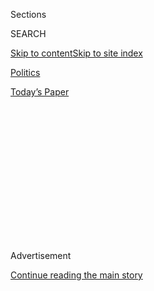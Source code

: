 <div id="app">

<div>

<div>

<div>

<div class="NYTAppHideMasthead css-1q2w90k e1suatyy0">

<div class="section css-ui9rw0 e1suatyy2">

<div class="css-eph4ug er09x8g0">

<div class="css-6n7j50">

</div>

<span class="css-1dv1kvn">Sections</span>

<div class="css-10488qs">

<span class="css-1dv1kvn">SEARCH</span>

</div>

[Skip to content](#site-content)[Skip to site
index](#site-index)

</div>

<div id="masthead-section-label" class="css-1wr3we4 eaxe0e00">

[Politics](https://www.nytimes3xbfgragh.onion/section/politics)

</div>

<div class="css-10698na e1huz5gh0">

</div>

</div>

<div id="masthead-bar-one" class="section hasLinks css-15hmgas e1csuq9d3">

<div class="css-uqyvli e1csuq9d0">

</div>

<div class="css-1uqjmks e1csuq9d1">

</div>

<div class="css-9e9ivx">

[](https://myaccount.nytimes3xbfgragh.onion/auth/login?response_type=cookie&client_id=vi)

</div>

<div class="css-1bvtpon e1csuq9d2">

[Today’s
Paper](https://www.nytimes3xbfgragh.onion/section/todayspaper)

</div>

</div>

</div>

</div>

<div data-aria-hidden="false">

<div id="site-content" data-role="main">

<div>

<div class="css-1aor85t" style="opacity:0.000000001;z-index:-1;visibility:hidden">

<div class="css-1hqnpie">

<div class="css-epjblv">

<span class="css-17xtcya">[Politics](/section/politics)</span><span class="css-x15j1o">|</span><span class="css-fwqvlz">The
Path of Stormy Daniels’s $130,000 Payment to Keep
Quiet</span>

</div>

<div class="css-k008qs">

<div class="css-1iwv8en">

<span class="css-18z7m18"></span>

<div>

</div>

</div>

<span class="css-1n6z4y">https://nyti.ms/2HLH6vw</span>

<div class="css-1705lsu">

<div class="css-4xjgmj">

<div class="css-4skfbu" data-role="toolbar" data-aria-label="Social Media Share buttons, Save button, and Comments Panel with current comment count" data-testid="share-tools">

  - 
  - 
  - 
  - 
    
    <div class="css-6n7j50">
    
    </div>

  - 

</div>

</div>

</div>

</div>

</div>

</div>

<div class="css-13pd83m">

</div>

<div id="top-wrapper" class="css-1sy8kpn">

<div id="top-slug" class="css-l9onyx">

Advertisement

</div>

[Continue reading the main
story](#after-top)

<div class="ad top-wrapper" style="text-align:center;height:100%;display:block;min-height:250px">

<div id="top" class="place-ad" data-position="top" data-size-key="top">

</div>

</div>

<div id="after-top">

</div>

</div>

<div>

<div id="sponsor-wrapper" class="css-1hyfx7x">

<div id="sponsor-slug" class="css-19vbshk">

Supported by

</div>

[Continue reading the main
story](#after-sponsor)

<div id="sponsor" class="ad sponsor-wrapper" style="text-align:center;height:100%;display:block">

</div>

<div id="after-sponsor">

</div>

</div>

<div class="css-186x18t">

Timeline

</div>

<div class="css-1vkm6nb ehdk2mb0">

# The Path of Stormy Daniels’s $130,000 Payment to Keep Quiet

</div>

Here are the knowns, unknowns and contradictions of the not-so-secret
payment to the pornographic film actress.

<div class="css-18e8msd">

<div class="css-vp77d3 epjyd6m0">

<div class="css-1baulvz">

By [<span class="css-1baulvz" itemprop="name">Jim
Rutenberg</span>](http://www.nytimes3xbfgragh.onion/by/jim-rutenberg)
and <span class="css-1baulvz last-byline" itemprop="name">Jaclyn
Peiser</span>

</div>

</div>

  - May 3,
    2018

  - 
    
    <div class="css-4xjgmj">
    
    <div class="css-d8bdto" data-role="toolbar" data-aria-label="Social Media Share buttons, Save button, and Comments Panel with current comment count" data-testid="share-tools">
    
      - 
      - 
      - 
      - 
        
        <div class="css-6n7j50">
        
        </div>
    
      - 
    
    </div>
    
    </div>

</div>

</div>

<div class="section meteredContent css-1r7ky0e" name="articleBody" itemprop="articleBody">

<div class="css-79elbk" data-testid="photoviewer-wrapper">

<div class="css-z3e15g" data-testid="photoviewer-wrapper-hidden">

</div>

<div class="css-1a48zt4 ehw59r15" data-testid="photoviewer-children">

![<span class="css-16f3y1r e13ogyst0" data-aria-hidden="true">Stephanie
Clifford, a pornographic actress known as Stormy Daniels, received a
$130,000 payment from President Trump’s
lawyer.</span><span class="css-cnj6d5 e1z0qqy90" itemprop="copyrightHolder"><span class="css-1ly73wi e1tej78p0">Credit...</span><span>Drew
Angerer/Getty
Images</span></span>](https://static01.graylady3jvrrxbe.onion/images/2018/05/04/business/04COHEN/merlin_136947531_e6aa338f-a806-48ad-b3af-f9efca1ee330-articleLarge.jpg?quality=75&auto=webp&disable=upscale)

</div>

</div>

<div class="css-1fanzo5 StoryBodyCompanionColumn">

<div class="css-53u6y8">

It may prove to be the most-talked-about secret payment in American
political history — the $130,000 that President Trump’s lawyer Michael
D. Cohen paid to the pornographic film actress Stephanie Clifford to
keep quiet about an alleged affair with Mr. Trump before he became
president.

That payment to Ms. Clifford, known professionally as Stormy Daniels,
was a mere 0.005 percent of the $2.4 billion spent on the 2016 election.
But it could have an outsize impact on the presidency: The payment has
helped spur a lawsuit by Ms. Clifford against Mr. Trump and a federal
investigation into Mr. Cohen. Campaign finance watchdogs assert the
transaction was the result of a secret, and illegal, effort to subvert
election spending laws on behalf of the president.

[Mr. Trump on Thursday
rejected](https://www.nytimes3xbfgragh.onion/2018/05/03/us/politics/trump-cohen-giuliani.html?action=click&module=Top%20Stories&pgtype=Homepage)
any notion that payments to Ms. Clifford had violated campaign finance
laws, though in the course of his defense he contradicted earlier
statements that he hadn’t known of payments to the actress.

The story behind the payment to Ms. Clifford — when Mr. Cohen paid it,
how he paid it, whether he was paid back and by whom — will be critical
to both the lawsuit and investigation, not to mention others that may
come.

</div>

</div>

<div class="css-1fanzo5 StoryBodyCompanionColumn">

<div class="css-53u6y8">

Below is what we know about what happened, how the explanations have
evolved and why it all matters.

## Cohen forms a shell company in Delaware

**Oct. 17, 2016**

Mr. Cohen sets up a new company in Delaware, Essential Consultants
L.L.C., from which he will later pay Ms. Clifford.

Delaware has minimal disclosure requirements for people who create
companies there, making it hard to know their identities.

Many companies incorporate in Delaware. The location of Essential
Consultants could become legally significant if investigators establish
that Mr. Cohen used Essential Consultants to evade campaign finance laws
requiring full disclosure of campaign donations and disbursements. Mr.
Cohen and lawyers for Mr. Trump have denied wrongdoing.

</div>

</div>

<div class="css-1fanzo5 StoryBodyCompanionColumn">

<div class="css-53u6y8">

## Money is moved, and aliases are involved

**Oct. 26, 2016**

Mr. Cohen communicates with his bank, First Republic Bank, about a
payment to Ms. Clifford through his Trump Organization email account.
Ms. Clifford’s lawyer Michael Avenatti [has pointed to Mr. Cohen’s use
of that
account](https://www.nbcnews.com/news/us-news/michael-cohen-used-trump-org-email-stormy-daniels-arrangements-n855021)
to argue he was working on the payment in his official capacity working
for the Trump Organization. Mr. Cohen has said that “neither the Trump
Organization nor the Trump campaign was a party to the transaction.”

**Oct. 27, 2016**

Keith Davidson, then Ms. Clifford’s lawyer, [receives
a](https://www.wsj.com/articles/trump-lawyers-payment-to-porn-star-was-reported-as-suspicious-by-bank-1520273701)
$130,000 wire transfer in his client-trust account at City National Bank
in Los Angeles.

**Oct. 28, 2016**

Mr. Cohen and Ms. Clifford sign a contract that effectively promises Ms.
Clifford money in exchange for not talking about the alleged affair with
Mr. Trump.

Mr. Trump’s name does not technically appear on the document.

According to a draft amendment to the original contract, which was
shared with The New York Times, Ms. Clifford was referred to as “Peggy
Peterson.” Mr. Trump was named as “David Dennison” in the document.

Mr. Avenatti now contends that in failing to sign the document himself,
Mr. Trump rendered the contract null and void.

## A close call just before the election

**Nov. 4, 2016**

</div>

</div>

<div class="css-1fanzo5 StoryBodyCompanionColumn">

<div class="css-53u6y8">

[The Wall Street Journal publishes an
article](https://www.wsj.com/articles/national-enquirer-shielded-donald-trump-from-playboy-models-affair-allegation-1478309380)
about a $150,000 deal between the tabloid company American Media and
another woman alleging an affair with Mr. Trump, the former Playboy
model Karen McDougal, to keep silent during the campaign. That article
makes glancing mention of Ms.
Clifford,<span class="css-8l6xbc evw5hdy0"> </span>reporting that she
was considering sharing her story with ABC News but abruptly disappeared
on the network before doing so.<span class="css-8l6xbc evw5hdy0">
</span>

The election is held four days later. The story about Ms. Clifford’s
payment does not get any real attention for another 14 months.

## The secret deal is secret no more

**Jan. 12, 2018**

News reports reveal that Mr. Cohen [arranged the deal to
pay](https://www.wsj.com/articles/trump-lawyer-arranged-130-000-payment-for-adult-film-stars-silence-1515787678)
Ms. Clifford $130,000 during the campaign and that a contract amendment
[identifies Ms. Clifford as Peggy
Peterson](https://www.nytimes3xbfgragh.onion/2018/01/12/us/trump-stephanie-clifford-stormy-daniels.html)
and Mr. Trump as David Dennison.

Mr. Cohen responds in a statement, “These rumors have circulated time
and again since 2011. President Trump once again vehemently denies any
such occurrence as has Ms. Daniels,” and forwards a denial from Ms.
Clifford. A White House official says, “These are old, recycled reports,
which were published and strongly denied before the election.”

**Feb. 13, 2018**

Mr. Cohen [tells The
Times](https://www.nytimes3xbfgragh.onion/2018/02/13/us/politics/stormy-daniels-michael-cohen-trump.html)
that he paid the $130,000 to Ms. Clifford out of his own pocket, adding
that neither the Trump Organization nor the Trump campaign reimbursed
him.

The implication: Mr. Cohen struck the deal with Ms. Clifford on his own
and without the knowledge of the president. The watchdog group Common
Cause alleges that Mr. Cohen’s payment was in effect a campaign
contribution made to help protect Mr. Trump from negative news toward
the end of his campaign; individual donations to candidates were
[limited to $5,400 per
election](https://blogs.wsj.com/washwire/2015/02/02/fec-raises-contribution-caps-for-2016/)
cycle in 2016.

**March 6, 2018**

</div>

</div>

<div class="css-1fanzo5 StoryBodyCompanionColumn">

<div class="css-53u6y8">

Ms. Clifford [files a
lawsuit](https://www.nytimes3xbfgragh.onion/2018/03/06/us/stormy-daniels-trump-lawsuit.html),
and reveals that Mr. Cohen took her to arbitration to [secure a
restraining
order](https://www.nytimes3xbfgragh.onion/2018/03/07/us/politics/stormy-daniels-trump.html)
to silence her, which her lawyer declares invalid because Mr. Trump
never signed the contract.

**March 7, 2018**

Sarah Huckabee Sanders, the White House press secretary, says, “There
was no knowledge of any payments from the president,” adding, “I’ve had
conversations with the president about this.” She says, “He has denied
all these allegations.”

## Cohen: The secret payment was from a home loan

**March 9, 2018**

Mr. Cohen provides [a detailed
account](https://abcnews.go.com/Politics/michael-cohen-dismisses-claims-email-proof-trump-knew/story?id=53642094)
of the payment to Ms. Clifford, describing where the money used for the
payment came from. “The funds were taken from my home equity line and
transferred internally to my L.L.C. account in the same bank,” he said.

Mr. Cohen repeats his statement that he was not reimbursed by either the
Trump Organization or the Trump
campaign.

## Trump denies knowing about the payment: ‘You’ll have to ask Michael Cohen’

**April 5, 2018**

Reporters on Air Force One [ask Mr.
Trump](https://www.nytimes3xbfgragh.onion/2018/04/05/us/politics/trump-stormy-daniels-hush-money.html)
if he knew about the payment to Ms. Clifford. He responds, flatly, “No.”
Asked why Mr. Cohen made the payment, Mr. Trump says: “You’ll have to
ask Michael Cohen. Michael is my attorney.” He says he does not know
where the money for the payment came from.

</div>

</div>

<div class="css-1fanzo5 StoryBodyCompanionColumn">

<div class="css-53u6y8">

## Trump reverses his stance

**April 26, 2018**

Mr. Trump, in [an interview on “Fox &
Friends,”](https://www.nytimes3xbfgragh.onion/2018/04/26/us/politics/trump-cohen-fox-friends.html)
acknowledges knowing that Mr. Cohen represented him in dealing with Ms.
Clifford. “He represents me, like with this crazy Stormy Daniels deal,
he represented me,” he said.

**May 2, 2018**

Mr. Trump’s new lawyer, former Mayor Rudolph W. Giuliani of New York,
tells Sean Hannity of Fox News that the “the president repaid it,”
referring to the payment Mr. Cohen made to Ms. Clifford. In fact, he
says, “they set up a reimbursement, $35,000 a month.”

Those payments, [he says
later](https://www.washingtonpost.com/world/national-security/giuliani-trump-repaid-lawyer-cohen-for-stormy-daniels-settlement/2018/05/02/526cde54-4e76-11e8-84a0-458a1aa9ac0a_story.html)
in
[interviews](https://www.nytimes3xbfgragh.onion/2018/05/03/us/politics/trump-cohen-giuliani.html),
started in early 2017 and ultimately added up to as much as $470,000,
which included “incidental expenses.”

In a tweet the next morning, [Mr. Trump acknowledges paying Mr.
Cohen](https://www.nytimes3xbfgragh.onion/2018/05/03/us/politics/trump-cohen-giuliani.html)
a<span class="css-8l6xbc evw5hdy0"> </span>monthly retainer. He
reiterates that the retainer had nothing to do with his campaign.

</div>

</div>

<div class="css-cfo9c3">

</div>

</div>

<div>

</div>

<div>

</div>

<div>

</div>

<div>

<div id="bottom-wrapper" class="css-1ede5it">

<div id="bottom-slug" class="css-l9onyx">

Advertisement

</div>

[Continue reading the main
story](#after-bottom)

<div id="bottom" class="ad bottom-wrapper" style="text-align:center;height:100%;display:block;min-height:90px">

</div>

<div id="after-bottom">

</div>

</div>

</div>

</div>

</div>

## Site Index

<div>

</div>

## Site Information Navigation

  - [© <span>2020</span> <span>The New York Times
    Company</span>](https://help.nytimes3xbfgragh.onion/hc/en-us/articles/115014792127-Copyright-notice)

<!-- end list -->

  - [NYTCo](https://www.nytco.com/)
  - [Contact
    Us](https://help.nytimes3xbfgragh.onion/hc/en-us/articles/115015385887-Contact-Us)
  - [Work with us](https://www.nytco.com/careers/)
  - [Advertise](https://nytmediakit.com/)
  - [T Brand Studio](http://www.tbrandstudio.com/)
  - [Your Ad
    Choices](https://www.nytimes3xbfgragh.onion/privacy/cookie-policy#how-do-i-manage-trackers)
  - [Privacy](https://www.nytimes3xbfgragh.onion/privacy)
  - [Terms of
    Service](https://help.nytimes3xbfgragh.onion/hc/en-us/articles/115014893428-Terms-of-service)
  - [Terms of
    Sale](https://help.nytimes3xbfgragh.onion/hc/en-us/articles/115014893968-Terms-of-sale)
  - [Site
    Map](https://spiderbites.nytimes3xbfgragh.onion)
  - [Help](https://help.nytimes3xbfgragh.onion/hc/en-us)
  - [Subscriptions](https://www.nytimes3xbfgragh.onion/subscription?campaignId=37WXW)

</div>

</div>

</div>

</div>
